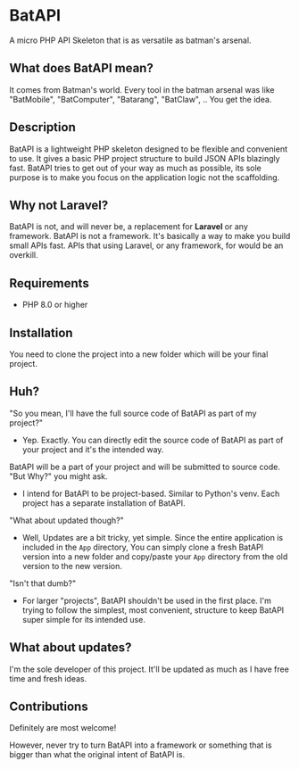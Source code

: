 # BatAPI

A micro PHP API Skeleton that is as versatile as batman's arsenal.


## What does BatAPI mean?

It comes from Batman's world. Every tool in the batman arsenal was like "BatMobile", "BatComputer", "Batarang", "BatClaw", .. You get the idea.

## Description

BatAPI is a lightweight PHP skeleton designed to be flexible and convenient to use. 
It gives a basic PHP project structure to build JSON APIs blazingly fast.
BatAPI tries to get out of your way as much as possible, its sole purpose is to make you focus on the application logic not the scaffolding.

## Why not Laravel?

BatAPI is not, and will never be, a replacement for **Laravel** or any framework. BatAPI is not a framework. It's basically a way to make you build small APIs fast. APIs that using Laravel, or any framework, for would be an overkill.

## Requirements

- PHP 8.0 or higher

## Installation

You need to clone the project into a new folder which will be your final project.

## Huh?

"So you mean, I'll have the full source code of BatAPI as part of my project?"
- Yep. Exactly. You can directly edit the source code of BatAPI as part of your project and it's the intended way.

BatAPI will be a part of your project and will be submitted to source code. "But Why?" you might ask.

- I intend for BatAPI to be project-based. Similar to Python's venv. Each project has a separate installation of BatAPI.

"What about updated though?"

- Well, Updates are a bit tricky, yet simple. Since the entire application is included in the `App` directory, You can simply clone a fresh BatAPI version into a new folder and copy/paste your `App` directory from the old version to the new version.

"Isn't that dumb?"

- For larger "projects", BatAPI shouldn't be used in the first place. I'm trying to follow the simplest, most convenient, structure to keep BatAPI super simple for its intended use.

## What about updates?

I'm the sole developer of this project. It'll be updated as much as I have free time and fresh ideas.

## Contributions

Definitely are most welcome!

However, never try to turn BatAPI into a framework or something that is bigger than what the original intent of BatAPI is. 